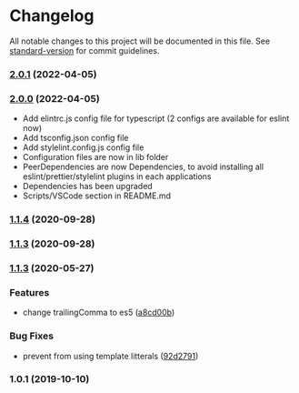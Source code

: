 # Changelog

All notable changes to this project will be documented in this file. See [standard-version](https://github.com/conventional-changelog/standard-version) for commit guidelines.

### [2.0.1](https://github.com/WTTJ/wttj-config-front/compare/v2.0.0...v2.0.1) (2022-04-05)

### [2.0.0](https://github.com/WTTJ/wttj-config-front/compare/v1.1.5...v2.0.0) (2022-04-05)

- Add elintrc.js config file for typescript (2 configs are available for eslint now)
- Add tsconfig.json config file
- Add stylelint.config.js config file
- Configuration files are now in lib folder
- PeerDependencies are now Dependencies, to avoid installing all eslint/prettier/stylelint plugins in each applications
- Dependencies has been upgraded
- Scripts/VSCode section in README.md

### [1.1.4](https://github.com/WTTJ/wttj-config-front/compare/v1.1.3...v1.1.4) (2020-09-28)

### [1.1.3](https://github.com/WTTJ/wttj-config-front/compare/v1.1.2...v1.1.3) (2020-09-28)

### [1.1.3](https://github.com/WTTJ/wttj-config-front/compare/v1.0.1...v1.1.3) (2020-05-27)

### Features

- change trailingComma to es5 ([a8cd00b](https://github.com/WTTJ/wttj-config-front/commit/a8cd00be05969376c18c7af532613c467c6d94bb))

### Bug Fixes

- prevent from using template litterals ([92d2791](https://github.com/WTTJ/wttj-config-front/commit/92d279150c032ab1c55c5e22986a9ddc59a1bf53))

### 1.0.1 (2019-10-10)
